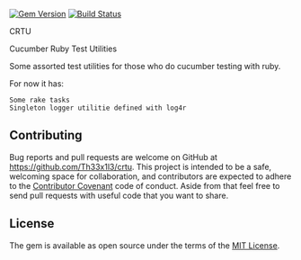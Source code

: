 [![Gem Version](https://badge.fury.io/rb/crtu.svg)](https://badge.fury.io/rb/crtu)
[![Build Status](https://travis-ci.org/Th33x1l3/CRTU.svg?branch=master)](https://travis-ci.org/Th33x1l3/CRTU)

CRTU

Cucumber Ruby Test Utilities

Some assorted test utilities for those who do cucumber testing with ruby. 

For now it has:

    Some rake tasks
    Singleton logger utilitie defined with log4r


## Contributing

Bug reports and pull requests are welcome on GitHub at https://github.com/Th33x1l3/crtu. This project is intended to be a safe, welcoming space for collaboration, and contributors are expected to adhere to the [Contributor Covenant](http://contributor-covenant.org) code of conduct. Aside from that feel free to send pull requests with useful code that you want to share.


## License

The gem is available as open source under the terms of the [MIT License](http://opensource.org/licenses/MIT).

